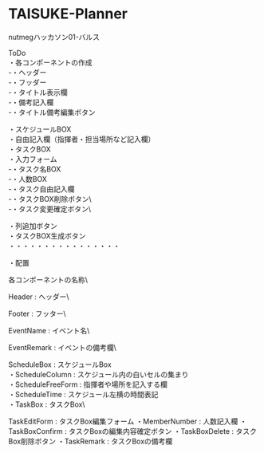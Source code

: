 # TAISUKE-Planner
nutmegハッカソン01-バルス

ToDo\
・各コンポーネントの作成\
 -・ヘッダー\
 -・フッダー\
 -・タイトル表示欄\
 -・備考記入欄\
 -・タイトル備考編集ボタン
 
 ・スケジュールBOX\
 ・自由記入欄（指揮者・担当場所など記入欄）\
 ・タスクBOX\
 ・入力フォーム\
  -・タスク名BOX\
  -・人数BOX\
  -・タスク自由記入欄\
  -・タスクBOX削除ボタン\  
  -・タスク変更確定ボタン\
  
 ・列追加ボタン\
 ・タスクBOX生成ボタン\
    ・・・・・・・・・・・・・・・・
    

・配置

各コンポーネントの名称\

Header : ヘッダー\

Footer : フッター\

EventName : イベント名\

EventRemark : イベントの備考欄\

ScheduleBox : スケジュールBox\
・ScheduleColumn : スケジュール内の白いセルの集まり\
・ScheduleFreeForm : 指揮者や場所を記入する欄\
・ScheduleTime : スケジュール左横の時間表記\
・TaskBox : タスクBox\

TaskEditForm : タスクBox編集フォーム
・MemberNumber : 人数記入欄
・TaskBoxConfirm : タスクBoxの編集内容確定ボタン
・TaskBoxDelete : タスクBox削除ボタン
・TaskRemark : タスクBoxの備考欄
